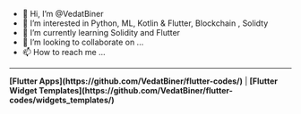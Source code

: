 - 👋 Hi, I’m @VedatBiner
- 👀 I’m interested in Python, ML, Kotlin & Flutter, Blockchain , Solidty
- 🌱 I’m currently learning Solidity and Flutter
- 💞️ I’m looking to collaborate on ...
- 📫 How to reach me ...
<HR>
<B>[Flutter Apps](https://github.com/VedatBiner/flutter-codes/)</B> | 
<B>[Flutter Widget Templates](https://github.com/VedatBiner/flutter-codes/widgets_templates/)</B>

<!---
VedatBiner/VedatBiner is a ✨ special ✨ repository because its `README.md` (this file) appears on your GitHub profile.
You can click the Preview link to take a look at your changes.
--->
